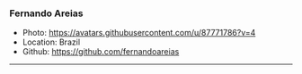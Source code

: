 ### Fernando Areias

- Photo: https://avatars.githubusercontent.com/u/87771786?v=4
- Location: Brazil
- Github: https://github.com/fernandoareias

---
